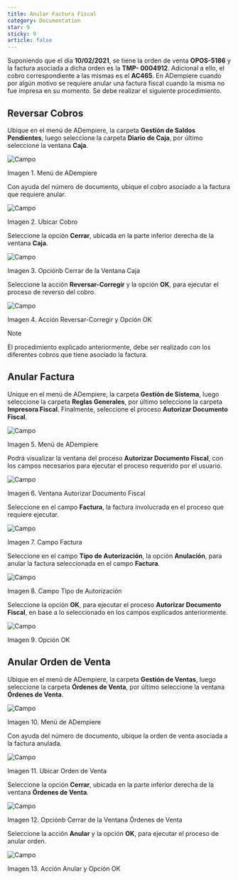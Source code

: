 ```yaml
---
title: Anular Factura Fiscal
category: Documentation
star: 9
sticky: 9
article: false
---
```


Suponiendo que el día **10/02/2021**, se tiene la orden de venta **OPOS-5186** y la factura asociada a dicha orden es la **TMP- 0004912**. Adicional a ello, el cobro correspondiente a las mismas es el **AC465**. En ADempiere cuando por algún motivo se requiere anular una factura fiscal cuando la misma no fue impresa en su momento. Se debe realizar el siguiente procedimiento.

## Reversar Cobros

Ubique en el menú de ADempiere, la carpeta **Gestión de Saldos Pendientes**, luego seleccione la carpeta **Diario de Caja**, por último seleccione la ventana **Caja**.

![Campo](/assets/img/docs/pdv-management/gep-pdv-image1.png)

Imagen 1. Menú de ADempiere

Con ayuda del número de documento, ubique el cobro asociado a la factura que requiere anular.

![Campo](/assets/img/docs/pdv-management/gep-pdv-image2.png)

Imagen 2. Ubicar Cobro

Seleccione la opción **Cerrar**, ubicada en la parte inferior derecha de la ventana **Caja**.

![Campo](/assets/img/docs/pdv-management/gep-pdv-image3.png)

Imagen 3. Opciónb Cerrar de la Ventana Caja

Seleccione la acción **Reversar-Corregir** y la opción **OK**, para ejecutar el proceso de reverso del cobro.

![Campo](/assets/img/docs/pdv-management/gep-pdv-image4.png)

Imagen 4. Acción Reversar-Corregir y Opción OK

Note

El procedimiento explicado anteriormente, debe ser realizado con los diferentes cobros que tiene asociado la factura.

## Anular Factura

Unique en el menú de ADempiere, la carpeta **Gestión de Sistema**, luego seleccione la carpeta **Reglas Generales**, por último seleccione la carpeta **Impresora Fiscal**. Finalmente, seleccione el proceso **Autorizar Documento Fiscal**.

![Campo](/assets/img/docs/pdv-management/gep-pdv-image5.png)

Imagen 5. Menú de ADempiere

Podrá visualizar la ventana del proceso **Autorizar Documento Fiscal**, con los campos necesarios para ejecutar el proceso requerido por el usuario.

![Campo](/assets/img/docs/pdv-management/gep-pdv-image6.png)

Imagen 6. Ventana Autorizar Documento Fiscal

Seleccione en el campo **Factura**, la factura involucrada en el proceso que requiere ejecutar.

![Campo](/assets/img/docs/pdv-management/gep-pdv-image7.png)

Imagen 7. Campo Factura

Seleccione en el campo **Tipo de Autorización**, la opción **Anulación**, para anular la factura seleccionada en el campo **Factura**.

![Campo](/assets/img/docs/pdv-management/gep-pdv-image8.png)

Imagen 8. Campo Tipo de Autorización

Seleccione la opción **OK**, para ejecutar el proceso **Autorizar Documento Fiscal**, en base a lo seleccionado en los campos explicados anteriormente.

![Campo](/assets/img/docs/pdv-management/gep-pdv-image9.png)

Imagen 9. Opción OK

## Anular Orden de Venta

Ubique en el menú de ADempiere, la carpeta **Gestión de Ventas**, luego seleccione la carpeta **Órdenes de Venta**, por último seleccione la ventana **Órdenes de Venta**.

![Campo](/assets/img/docs/pdv-management/gep-pdv-image10.png)

Imagen 10. Menú de ADempiere

Con ayuda del número de documento, ubique la orden de venta asociada a la factura anulada.

![Campo](/assets/img/docs/pdv-management/gep-pdv-image11.png)

Imagen 11. Ubicar Orden de Venta

Seleccione la opción **Cerrar**, ubicada en la parte inferior derecha de la ventana **Órdenes de Venta**.

![Campo](/assets/img/docs/pdv-management/gep-pdv-image12.png)

Imagen 12. Opciónb Cerrar de la Ventana Órdenes de Venta

Seleccione la acción **Anular** y la opción **OK**, para ejecutar el proceso de anular orden.

![Campo](/assets/img/docs/pdv-management/gep-pdv-image13.png)

Imagen 13. Acción Anular y Opción OK